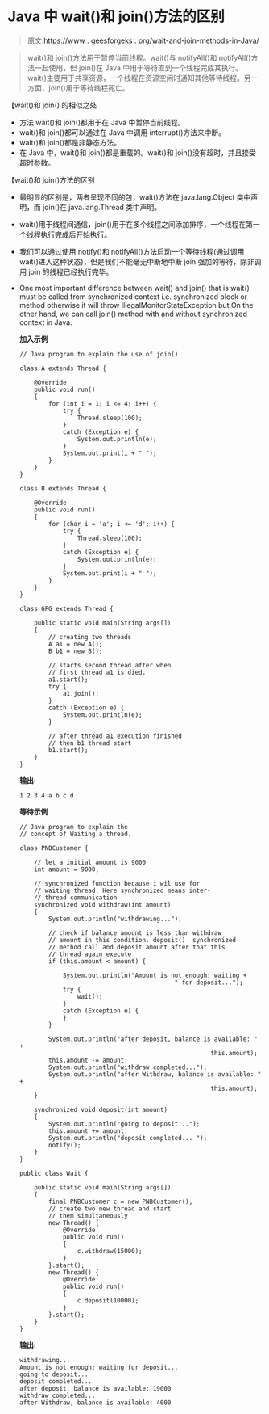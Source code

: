 # Java 中 wait()和 join()方法的区别

> 原文:[https://www . geesforgeks . org/wait-and-join-methods-in-Java/](https://www.geeksforgeeks.org/differences-between-wait-and-join-methods-in-java/)

> wait()和 join()方法用于暂停当前线程。wait()与 notifyAll()和 notifyAll()方法一起使用，但 join()在 Java 中用于等待直到一个线程完成其执行。
> wait()主要用于共享资源，一个线程在资源空闲时通知其他等待线程。另一方面，join()用于等待线程死亡。

【wait()和 join() 的相似之处

*   方法 wait()和 join()都用于在 Java 中暂停当前线程。
*   wait()和 join()都可以通过在 Java 中调用 interrupt()方法来中断。
*   wait()和 join()都是非静态方法。
*   在 Java 中，wait()和 join()都是重载的。wait()和 join()没有超时，并且接受超时参数。

【wait()和 join()方法的区别

*   最明显的区别是，两者呈现不同的包，wait()方法在 java.lang.Object 类中声明，而 join()在 java.lang.Thread 类中声明。
*   wait()用于线程间通信，join()用于在多个线程之间添加排序，一个线程在第一个线程执行完成后开始执行。
*   我们可以通过使用 notify()和 notifyAll()方法启动一个等待线程(通过调用 wait()进入这种状态)，但是我们不能毫无中断地中断 join 强加的等待，除非调用 join 的线程已经执行完毕。
*   One most important difference between wait() and join() that is wait() must be called from synchronized context i.e. synchronized block or method otherwise it will throw IllegalMonitorStateException but On the other hand, we can call join() method with and without synchronized context in Java.

    **加入示例**

    ```
    // Java program to explain the use of join()

    class A extends Thread {

        @Override
        public void run()
        {
            for (int i = 1; i <= 4; i++) {
                try {
                    Thread.sleep(100);
                }
                catch (Exception e) {
                    System.out.println(e);
                }
                System.out.print(i + " ");
            }
        }
    }

    class B extends Thread {

        @Override
        public void run()
        {
            for (char i = 'a'; i <= 'd'; i++) {
                try {
                    Thread.sleep(100);
                }
                catch (Exception e) {
                    System.out.println(e);
                }
                System.out.print(i + " ");
            }
        }
    }

    class GFG extends Thread {

        public static void main(String args[])
        {
            // creating two threads
            A a1 = new A();
            B b1 = new B();

            // starts second thread after when
            // first thread a1 is died.
            a1.start();
            try {
                a1.join();
            }
            catch (Exception e) {
                System.out.println(e);
            }

            // after thread a1 execution finished
            // then b1 thread start
            b1.start();
        }
    }
    ```

    **输出:**

    ```
    1 2 3 4 a b c d 

    ```

    **等待示例**

    ```
    // Java program to explain the
    // concept of Waiting a thread.

    class PNBCustomer {

        // let a initial amount is 9000
        int amount = 9000;

        // synchronized function because i wil use for
        // waiting thread. Here synchronized means inter-
        // thread communication
        synchronized void withdraw(int amount)
        {
            System.out.println("withdrawing...");

            // check if balance amount is less than withdraw
            // amount in this condition. deposit()  synchronized 
            // method call and deposit amount after that this 
            // thread again execute
            if (this.amount < amount) {

                System.out.println("Amount is not enough; waiting + 
                                               " for deposit...");
                try {
                    wait();
                }
                catch (Exception e) {
                }
            }

            System.out.println("after deposit, balance is available: " +
                                                         this.amount);
            this.amount -= amount;
            System.out.println("withdraw completed...");
            System.out.println("after Withdraw, balance is available: " + 
                                                         this.amount);
        }

        synchronized void deposit(int amount)
        {
            System.out.println("going to deposit...");
            this.amount += amount;
            System.out.println("deposit completed... ");
            notify();
        }
    }

    public class Wait {

        public static void main(String args[])
        {
            final PNBCustomer c = new PNBCustomer();
            // create two new thread and start
            // them simultaneously
            new Thread() {
                @Override
                public void run()
                {
                    c.withdraw(15000);
                }
            }.start();
            new Thread() {
                @Override
                public void run()
                {
                    c.deposit(10000);
                }
            }.start();
        }
    }
    ```

    **输出:**

    ```
    withdrawing...
    Amount is not enough; waiting for deposit...
    going to deposit...
    deposit completed... 
    after deposit, balance is available: 19000
    withdraw completed...
    after Withdraw, balance is available: 4000

    ```